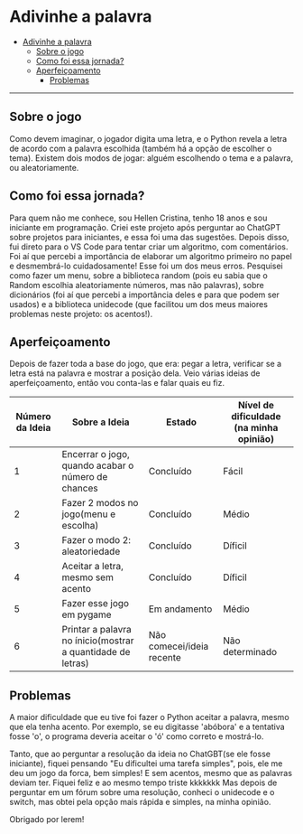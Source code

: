 # Adivinhe a palavra
- [Adivinhe a palavra](#adivinhe-a-palavra)
  - [Sobre o jogo](#sobre-o-jogo)
  - [Como foi essa jornada?](como-foi-essa-jornada-?)
  - [Aperfeiçoamento](#aperfeiçoamento)
    - [Problemas](#problemas)
_____

## Sobre o jogo

Como devem imaginar, o jogador digita uma letra, e o Python revela a letra de acordo com a palavra escolhida (também há a opção de escolher o tema). Existem dois modos de jogar: alguém escolhendo o tema e a palavra, ou aleatoriamente.

## Como foi essa jornada?

Para quem não me conhece, sou Hellen Cristina, tenho 18 anos e sou iniciante em programação. Criei este projeto após perguntar ao ChatGPT sobre projetos para iniciantes, e essa foi uma das sugestões. Depois disso, fui direto para o VS Code para tentar criar um algoritmo, com comentários. Foi aí que percebi a importância de elaborar um algoritmo primeiro no papel e desmembrá-lo cuidadosamente! Esse foi um dos meus erros. Pesquisei como fazer um menu, sobre a biblioteca random (pois eu sabia que o Random escolhia aleatoriamente números, mas não palavras), sobre dicionários (foi aí que percebi a importância deles e para que podem ser usados) e a biblioteca unidecode (que facilitou um dos meus maiores problemas neste projeto: os acentos!).

## Aperfeiçoamento

Depois de fazer toda a base do jogo, que era: pegar a letra, verificar se a letra está na palavra e mostrar a posição dela. Veio várias ideias de aperfeiçoamento, então vou conta-las e falar quais eu fiz.

| Número da Ideia | Sobre a Ideia                                      | Estado    | Nível de dificuldade (na minha opinião) |
|-----------------|-----------------------------------------------------|-----------|--------------------|
| 1               | Encerrar o jogo, quando acabar o número de chances | Concluído | Fácil |
| 2               | Fazer 2 modos no jogo(menu e escolha) | Concluído | Médio |
| 3               | Fazer o modo 2: aleatoriedade | Concluído | Díficil |
| 4               | Aceitar a letra, mesmo sem acento | Concluído | Díficil | 
| 5               | Fazer esse jogo em pygame | Em andamento | Médio |
| 6               | Printar a palavra no ínicio(mostrar a quantidade de letras) | Não comecei/ideia recente | Não determinado |

## Problemas

A maior dificuldade que eu tive foi fazer o Python aceitar a palavra, mesmo que ela tenha acento. Por exemplo, se eu digitasse 'abóbora' e a tentativa fosse 'o', o programa deveria aceitar o 'ó' como correto e mostrá-lo.

Tanto, que ao perguntar a resolução da ideia no ChatGBT(se ele fosse iniciante), fiquei pensando "Eu dificultei uma tarefa simples", pois, ele me deu um jogo da forca, bem simples! E sem acentos, mesmo que as palavras deviam ter. Fiquei feliz e ao mesmo tempo triste kkkkkkk
Mas depois de perguntar em um fórum sobre uma resolução, conheci o unidecode e o switch, mas obtei pela opção mais rápida e simples, na minha opinião.

Obrigado por lerem!
